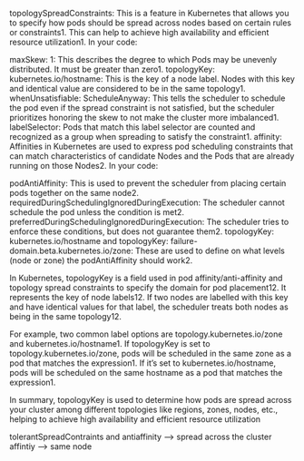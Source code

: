 topologySpreadConstraints: This is a feature in Kubernetes that allows you to specify how pods should be spread across nodes based on certain rules or constraints1. This can help to achieve high availability and efficient resource utilization1. In your code:

maxSkew: 1: This describes the degree to which Pods may be unevenly distributed. It must be greater than zero1.
topologyKey: kubernetes.io/hostname: This is the key of a node label. Nodes with this key and identical value are considered to be in the same topology1.
whenUnsatisfiable: ScheduleAnyway: This tells the scheduler to schedule the pod even if the spread constraint is not satisfied, but the scheduler prioritizes honoring the skew to not make the cluster more imbalanced1.
labelSelector: Pods that match this label selector are counted and recognized as a group when spreading to satisfy the constraint1.
affinity: Affinities in Kubernetes are used to express pod scheduling constraints that can match characteristics of candidate Nodes and the Pods that are already running on those Nodes2. In your code:

podAntiAffinity: This is used to prevent the scheduler from placing certain pods together on the same node2.
requiredDuringSchedulingIgnoredDuringExecution: The scheduler cannot schedule the pod unless the condition is met2.
preferredDuringSchedulingIgnoredDuringExecution: The scheduler tries to enforce these conditions, but does not guarantee them2.
topologyKey: kubernetes.io/hostname and topologyKey: failure-domain.beta.kubernetes.io/zone: These are used to define on what levels (node or zone) the podAntiAffinity should work2.

In Kubernetes, topologyKey is a field used in pod affinity/anti-affinity and topology spread constraints to specify the domain for pod placement12. It represents the key of node labels12. If two nodes are labelled with this key and have identical values for that label, the scheduler treats both nodes as being in the same topology12.

For example, two common label options are topology.kubernetes.io/zone and kubernetes.io/hostname1. If topologyKey is set to topology.kubernetes.io/zone, pods will be scheduled in the same zone as a pod that matches the expression1. If it’s set to kubernetes.io/hostname, pods will be scheduled on the same hostname as a pod that matches the expression1.

In summary, topologyKey is used to determine how pods are spread across your cluster among different topologies like regions, zones, nodes, etc., helping to achieve high availability and efficient resource utilization

tolerantSpreadContraints and antiaffinity --> spread across the cluster
affintiy --> same node